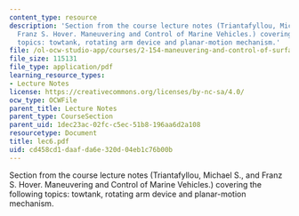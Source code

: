 ```yaml
---
content_type: resource
description: 'Section from the course lecture notes (Triantafyllou, Michael S., and
  Franz S. Hover. Maneuvering and Control of Marine Vehicles.) covering the following
  topics: towtank, rotating arm device and planar-motion mechanism.'
file: /ol-ocw-studio-app/courses/2-154-maneuvering-and-control-of-surface-and-underwater-vehicles-13-49-fall-2004/cd458cd1daafda6e320d04eb1c76b00b_lec6.pdf
file_size: 115131
file_type: application/pdf
learning_resource_types:
- Lecture Notes
license: https://creativecommons.org/licenses/by-nc-sa/4.0/
ocw_type: OCWFile
parent_title: Lecture Notes
parent_type: CourseSection
parent_uid: 1dec23ac-02fc-c5ec-51b8-196aa6d2a108
resourcetype: Document
title: lec6.pdf
uid: cd458cd1-daaf-da6e-320d-04eb1c76b00b
---
```

Section from the course lecture notes (Triantafyllou, Michael S., and Franz S. Hover. Maneuvering and Control of Marine Vehicles.) covering the following topics: towtank, rotating arm device and planar-motion mechanism.